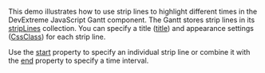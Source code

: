 This demo illustrates how to use strip lines to highlight different times in the DevExtreme JavaScript Gantt component. The Gantt stores strip lines in its [stripLines](/Documentation/ApiReference/UI_Components/dxGantt/Configuration/stripLines/) collection. You can specify a title ([title](/Documentation/ApiReference/UI_Components/dxGantt/Configuration/stripLines/#title)) and appearance settings ([CssClass](/Documentation/ApiReference/UI_Components/dxGantt/Configuration/stripLines/#cssClass)) for each strip line.

Use the [start](/Documentation/ApiReference/UI_Components/dxGantt/Configuration/stripLines/#start) property to specify an individual strip line or combine it with the [end](/Documentation/ApiReference/UI_Components/dxGantt/Configuration/stripLines/#end) property to specify a time interval.
